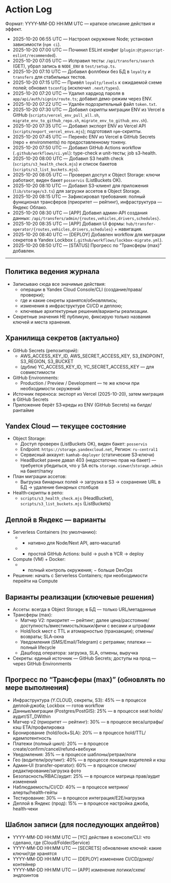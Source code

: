 # Action Log

Формат: YYYY-MM-DD HH:MM UTC — краткое описание действия и эффект.

- 2025-10-20 06:55 UTC — Настроил окружение Node; установил зависимости (`npm ci`).
- 2025-10-20 07:00 UTC — Починил ESLint конфиг (`plugin:@typescript-eslint/recommended`).
- 2025-10-20 07:05 UTC — Исправил тесты: `/api/transfers/search` (GET), убрал запись в `NODE_ENV` в `test/setup.ts`.
- 2025-10-20 07:10 UTC — Добавил фоллбеки без БД в `loyalty` и `transfers` для стабильных тестов.
- 2025-10-20 07:15 UTC — Привёл `loyalty/levels` к ожидаемой схеме полей; обновил `tsconfig` (исключил `.next/types`).
- 2025-10-20 07:20 UTC — Удалил хардкод пароля в `app/api/auth/signin/route.ts`; добавил демо-режим через ENV.
- 2025-10-20 07:22 UTC — Удалён подозрительный файл `token.txt`.
- 2025-10-20 07:30 UTC — Добавил скрипты миграции ENV из Vercel в GitHub (`scripts/vercel_env_pull_all.sh`, `migrate_env_to_github_repo.sh`, `migrate_env_to_github_env.sh`).
- 2025-10-20 07:35 UTC — Добавил экспорт ENV из Vercel API (`scripts/export_vercel_envs.mjs`); подготовил `npm`-скрипты.
- 2025-10-20 07:45 UTC — Перенёс ENV из Vercel в GitHub Secrets (repo + environments) по предоставленному токену.
- 2025-10-20 07:50 UTC — Добавил GitHub Actions workflow (`.github/workflows/ci.yml`): type-check и unit-тесты; job s3-health.
- 2025-10-20 08:00 UTC — Добавил S3 health check (`scripts/s3_health_check.mjs`) и список бакетов (`scripts/s3_list_buckets.mjs`).
- 2025-10-20 08:05 UTC — Проверил доступ к Object Storage: ключи работают, виден бакет `posservis` (ListBuckets OK).
- 2025-10-20 08:10 UTC — Добавил S3-клиент для приложения (`lib/storage/s3.ts`) для загрузки ассетов в Object Storage.
- 2025-10-20 08:15 UTC — Зафиксировал требования: полный функционал трансферов (приоритет — рейтинг), инфраструктура — Яндекс Облако.
- 2025-10-20 08:30 UTC — [APP] Добавил админ-API создания данных: `/api/transfers/admin/{routes,vehicles,drivers,schedules}`.
- 2025-10-20 08:35 UTC — [APP] Добавил UI формы: `hub/transfer-operator/{routes,vehicles,drivers,schedules}` + навигация.
- 2025-10-20 08:40 UTC — [DEPLOY] Добавлен workflow для миграции секретов в Yandex Lockbox (`.github/workflows/lockbox-migrate.yml`).
- 2025-10-20 08:50 UTC — [STATUS] Прогресс по “Трансферы (max)” добавлен.

---

## Политика ведения журнала
- Записываю сюда все значимые действия:
  - операции в Yandex Cloud Console/CLI (создание/права/проверки);
  - где и какие секреты хранятся/обновлялись;
  - изменения в инфраструктуре CI/CD и деплою;
  - ключевые архитектурные решения/варианты реализации.
- Секретные значения НЕ публикую, фиксирую только названия ключей и места хранения.

## Хранилища секретов (актуально)
- GitHub Secrets (репозиторий):
  - AWS_ACCESS_KEY_ID, AWS_SECRET_ACCESS_KEY, S3_ENDPOINT, S3_REGION, S3_BUCKET
  - (дубли) YC_ACCESS_KEY_ID, YC_SECRET_ACCESS_KEY — для совместимости
- GitHub Environments:
  - Production / Preview / Development — те же ключи при необходимости окружений
- Источник переноса: экспорт из Vercel (2025-10-20), затем миграция в GitHub Secrets
- Приложение берёт S3‑креды из ENV (GitHub Secrets) на билде/рантайме

## Yandex Cloud — текущее состояние
- Object Storage:
  - Доступ проверен (ListBuckets OK), виден бакет: `posservis`
  - Endpoint: `https://storage.yandexcloud.net`, Регион: `ru-central1`
  - Сервисный аккаунт: `kamhab-deployer` (статические S3‑ключи)
  - HeadBucket ранее давал 403 (недостаточно прав на бакет) — требуется убедиться, что у SA есть `storage.viewer`/`storage.admin` на бакет/папку
- План миграции ассетов:
  - Выгрузка бинарных полей → загрузка в S3 → сохранение URL в БД → удаление бинарных столбцов
- Health‑скрипты в репо:
  - `scripts/s3_health_check.mjs` (HeadBucket), `scripts/s3_list_buckets.mjs` (ListBuckets)

## Деплой в Яндекс — варианты
- Serverless Containers (по умолчанию):
  - + нативно для Node/Next API, авто‑масштаб
  - + простой GitHub Actions: build → push в YCR → deploy
- Compute (VM) + Docker:
  - + полный контроль окружения; − больше DevOps
- Решение: начать с Serverless Containers; при необходимости перейти на Compute

## Варианты реализации (ключевые решения)
- Ассеты: всегда в Object Storage; в БД — только URL/метаданные
- Трансферы (max):
  - Матчер V2: приоритет — рейтинг; далее цена/расстояние/доступность/вместимость/языки/фичи с весами и штрафами
  - Hold/lock мест c TTL и атомарностью (транзакции); отмены/возвраты; SLA‑окна
  - Уведомления (SMS/Email/Telegram) с ретраями; платежи — полный lifecycle
  - Дашборд оператора: загрузка, SLA, отмены, выручка
- Секреты: единый источник — GitHub Secrets; доступы на прод — через GitHub Environments

## Прогресс по “Трансферы (max)” (обновлять по мере выполнения)
- Инфраструктура (Y.CLOUD, секреты, S3): 45% — в процессе деплой‑джоба; Lockbox — готов workflow
- Данные/миграции (Postgres/PostGIS): 25% — в процессе seat holds/аудит/ST_DWithin
- Матчер v2 (приоритет — рейтинг): 30% — в процессе веса/штрафы/кэш ETA/профилировка
- Бронирование (hold/lock+SLA): 20% — в процессе hold/TTL/идемпотентность
- Платежи (полный цикл): 20% — в процессе create/confirm/cancel/refund+вебхуки
- Уведомления: 35% — в процессе шаблоны/ретраи/логи
- Гео (водители/роутинг): 40% — в процессе локации водителей и кэш
- Админ‑UI (transfer‑operator): 60% — в процессе списки/редактирование/загрузка фото
- Безопасность/RBAC/аудит: 25% — в процессе матрица прав/аудит изменений
- Наблюдаемость/CI/CD: 40% — в процессе метрики/алерты/health‑гейты
- Тестирование: 30% — в процессе интеграция/E2E/нагрузка
- Деплой в Яндекс (прод): 15% — в процессе настройка джоба, health‑чеки

## Шаблон записи (для последующих апдейтов)
- YYYY-MM-DD HH:MM UTC — [YC] действие в консоли/CLI: что сделано, где (Cloud/Folder/Service)
- YYYY-MM-DD HH:MM UTC — [SECRETS] обновление ключей: какие ключи/где хранятся
- YYYY-MM-DD HH:MM UTC — [DEPLOY] изменение CI/CD/докер/контейнер
- YYYY-MM-DD HH:MM UTC — [APP] изменение логики/схем/эндпоинтов

